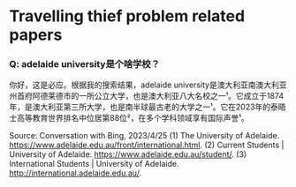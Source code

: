 # Travelling thief problem related papers

### Q: adelaide university是个啥学校？

你好，这是必应。根据我的搜索结果，adelaide university是澳大利亚南澳大利亚州首府阿德莱德市的一所公立大学，也是澳大利亚八大名校之一¹。它成立于1874年，是澳大利亚第三所大学，也是南半球最古老的大学之一¹。它在2023年的泰晤士高等教育世界排名中位居第88位²，在多个学科领域享有国际声誉¹。

Source: Conversation with Bing, 2023/4/25
(1) The University of Adelaide. https://www.adelaide.edu.au/front/international.html.
(2) Current Students | University of Adelaide. https://www.adelaide.edu.au/student/.
(3) International Students | University of Adelaide. http://international.adelaide.edu.au/.